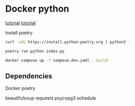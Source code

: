 # Docker python

[tutorial](https://docs.docker.com/language/python/run-containers/)
[tutorial](https://docs.docker.com/language/python/run-containers/)

Install poetry
```sh
curl -sSL https://install.python-poetry.org | python3 -
```

```python
poetry run python index.py
```

```sh
docker compose up -f compose.dev.yaml --build
```

## Dependencies

Docker
poetry

beautifulsoup
requests
psycopg3
schedule
